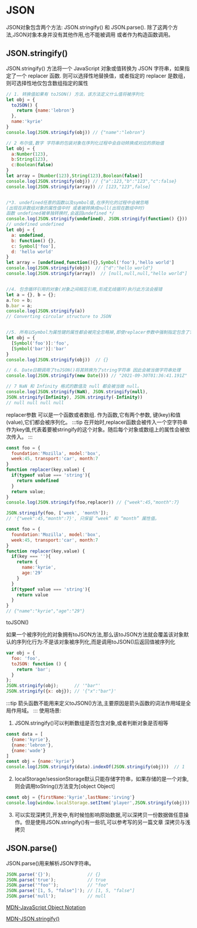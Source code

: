 # JSON

  JSON对象包含两个方法: JSON.stringify() 和 JSON.parse(). 除了这两个方法,JSON对象本身并没有其他作用,也不能被调用
  或者作为构造函数调用。
  
## JSON.stringify()

  JSON.stringify() 方法将一个 JavaScript 对象或值转换为 JSON 字符串，如果指定了一个 replacer 函数.
  则可以选择性地替换值，或者指定的 replacer 是数组，则可选择性地仅包含数组指定的属性
```js
// 1. 转换值如果有 toJSON() 方法，该方法定义什么值将被序列化
let obj = {
  toJSON() {
    return {name:'lebron'}
  },
  name:'kyrie'
}
console.log(JSON.stringify(obj)) // {"name":"lebron"}

// 2 布尔值,数字 字符串的包装对象在序列化过程中会自动转换成对应的原始值
let obj = {
  a:Number(123),
  b:String(123),
  c:Boolean(false)
}
let array = [Number(123),String(123),Boolean(false)]
console.log(JSON.stringify(obj)) // {"a":123,"b":"123","c":false}
console.log(JSON.stringify(array)) // [123,"123",false]


/*3. undefined任意的函数以及symbol值,在序列化的过程中会被忽略
(出现在非数组对象的属性值中时 或者被转换成null(出现在数组中时) 
函数 undefined被单独转换时,会返回undefined */
console.log(JSON.stringify(undefined), JSON.stringify(function() {})) 
// undefined undefined
let obj = {
  a: undefined,
  b: function() {},
  c: Symbol['foo'],
  d: 'hello world'
}
let array = [undefined,function(){},Symbol('foo'),'hello world']
console.log(JSON.stringify(obj))  // {"d":"hello world"}
console.log(JSON.stringify(array))  // [null,null,null,"hello world"]


//4. 包含循环引用的对象(对象之间相互引用,形成无线循环)执行此方法会报错
let a = {}, b = {};
a.foo = b;
b.bar = a;
console.log(JSON.stringify(a))
// Converting circular structure to JSON


//5. 所有以Symbol为属性键的属性都会被完全忽略掉,即使replacer参数中强制指定包含了它们
let obj = {
  [Symbol('foo')]:'foo',
  [Symbol('bar')]:'bar'
}
console.log(JSON.stringify(obj))  // {}

// 6. Date日期调用了toJSON()将其转换为了string字符串 因此会被当做字符串处理
console.log(JSON.stringify(new Date())) // "2021-09-30T01:36:41.191Z"

// 7 NaN 和 Infinity 格式的数值及 null 都会被当做 null。
console.log(JSON.stringify(NaN), JSON.stringify(null), 
JSON.stringify(Infinity), JSON.stringify(-Infinity)) 
// null null null null
```

  replacer参数 可以是一个函数或者数组. 作为函数,它有两个参数, 键(key)和值(value),它们都会被序列化。
:::tip
在开始时,replacer函数会被传入一个空字符串作为key值,代表着要被stringify的这个对象。随后每个对象或数组上的属性会被依次传入。
:::
```js
const foo = {
  foundation:'Mozilla', model:'box', 
  week:45, transport:'car', month:7
}
function replacer(key,value) {
  if(typeof value === 'string'){
    return undefined
  }
  return value;
}
console.log(JSON.stringify(foo,replacer)) // {"week":45,"month":7}

JSON.stringify(foo, ['week', 'month']);
// '{"week":45,"month":7}', 只保留 “week” 和 “month” 属性值。

const foo = {
  foundation:'Mozilla', model:'box', 
  week:45, transport:'car', month:7
}
function replacer(key,value) {
  if(key === ''){
    return {
      name:'kyrie',
      age:'29'
    }
  }
  if(typeof value === 'string'){
    return value
  }
}
// {"name":"kyrie","age":"29"}
```

  toJSON()

  如果一个被序列化的对象拥有toJSON方法,那么该toJSON方法就会覆盖该对象默认的序列化行为:不是该对象被序列化,而是调用toJSON()后返回值被序列化
```js
var obj = {
  foo: 'foo',
  toJSON: function () {
    return 'bar';
  }
};
JSON.stringify(obj);      // '"bar"'
JSON.stringify({x: obj}); // '{"x":"bar"}'
```
:::tip
箭头函数不能用来定义toJSON()方法,主要原因是箭头函数的词法作用域是全局作用域。
:::
  使用场景:
  1. JSON.stringify()可以判断数组是否包含对象,或者判断对象是否相等
```js
const data = [
  {name:'kyrie'},
  {name:'lebron'},
  {name:'wade'}
]
const obj = {name:'kyrie'}
console.log(JSON.stringify(data).indexOf(JSON.stringify(obj)))  // 1
```
  2. localStorage/sessionStorage默认只能存储字符串，如果存储的是一个对象,则会调用toString()方法变为[object Object]
```js
const obj = {firstName:'kyrie',lastName:'irving'}
console.log(window.localStorage.setItem('player',JSON.stringify(obj)))
```
  3. 可以实现深拷贝,开发中,有时候怕影响原始数据,可以深拷贝一份数据做任意操作。但是使用JSON.stringify()有一些坑,可以参考写的另一篇文章
  深拷贝与浅拷贝
## JSON.parse()
  
  JSON.parse()用来解析JSON字符串。
```js
JSON.parse('{}');              // {}
JSON.parse('true');            // true
JSON.parse('"foo"');           // "foo"
JSON.parse('[1, 5, "false"]'); // [1, 5, "false"]
JSON.parse('null');            // null
```

[MDN-JavaScript Object Notation](https://developer.mozilla.org/zh-CN/docs/Web/JavaScript/Reference/Global_Objects/JSON#javascript_object_notation)

[MDN-JSON.stringify()](https://developer.mozilla.org/zh-CN/docs/Web/JavaScript/Reference/Global_Objects/JSON/stringify)
